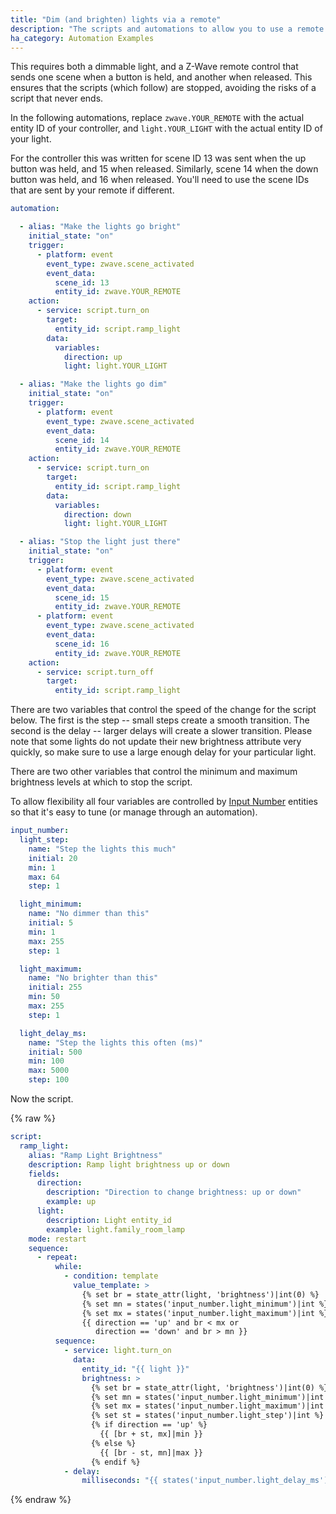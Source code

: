 ```yaml
---
title: "Dim (and brighten) lights via a remote"
description: "The scripts and automations to allow you to use a remote to dim and brighten a light"
ha_category: Automation Examples
---
```


This requires both a dimmable light, and a Z-Wave remote control that sends one scene when a button is held, and another when released. This ensures that the scripts (which follow) are stopped, avoiding the risks of a script that never ends.

In the following automations, replace `zwave.YOUR_REMOTE` with the actual entity ID of your controller, and `light.YOUR_LIGHT` with the actual entity ID of your light.

For the controller this was written for scene ID 13 was sent when the up button was held, and 15 when released. Similarly, scene 14 when the down button was held, and 16 when released. You'll need to use the scene IDs that are sent by your remote if different.

```yaml
automation: 

  - alias: "Make the lights go bright"
    initial_state: "on"
    trigger:
      - platform: event
        event_type: zwave.scene_activated
        event_data:
          scene_id: 13
          entity_id: zwave.YOUR_REMOTE
    action:
      - service: script.turn_on
        target:
          entity_id: script.ramp_light
        data:
          variables:
            direction: up
            light: light.YOUR_LIGHT

  - alias: "Make the lights go dim"
    initial_state: "on"
    trigger:
      - platform: event
        event_type: zwave.scene_activated
        event_data:
          scene_id: 14
          entity_id: zwave.YOUR_REMOTE
    action:
      - service: script.turn_on
        target:
          entity_id: script.ramp_light
        data:
          variables:
            direction: down
            light: light.YOUR_LIGHT

  - alias: "Stop the light just there"
    initial_state: "on"
    trigger:
      - platform: event
        event_type: zwave.scene_activated
        event_data:
          scene_id: 15
          entity_id: zwave.YOUR_REMOTE
      - platform: event
        event_type: zwave.scene_activated
        event_data:
          scene_id: 16
          entity_id: zwave.YOUR_REMOTE
    action:
      - service: script.turn_off
        target:
          entity_id: script.ramp_light
```

There are two variables that control the speed of the change for the script below. The first is the step -- small steps create a smooth transition. The second is the delay -- larger delays will create a slower transition.
Please note that some lights do not update their new brightness attribute very quickly, so make sure to use a large enough delay for your particular light.

There are two other variables that control the minimum and maximum brightness levels at which to stop the script.

To allow flexibility all four variables are controlled by [Input Number](/integrations/input_number/) entities so that it's easy to tune (or manage through an automation).

```yaml
input_number:
  light_step:
    name: "Step the lights this much"
    initial: 20
    min: 1
    max: 64
    step: 1

  light_minimum:
    name: "No dimmer than this"
    initial: 5
    min: 1
    max: 255
    step: 1

  light_maximum:
    name: "No brighter than this"
    initial: 255
    min: 50
    max: 255
    step: 1

  light_delay_ms:
    name: "Step the lights this often (ms)"
    initial: 500
    min: 100
    max: 5000
    step: 100
```

Now the script.

{% raw %}
```yaml
script:
  ramp_light:
    alias: "Ramp Light Brightness"
    description: Ramp light brightness up or down
    fields:
      direction:
        description: "Direction to change brightness: up or down"
        example: up
      light:
        description: Light entity_id
        example: light.family_room_lamp
    mode: restart
    sequence:
      - repeat:
          while:
            - condition: template
              value_template: >
                {% set br = state_attr(light, 'brightness')|int(0) %}
                {% set mn = states('input_number.light_minimum')|int %}
                {% set mx = states('input_number.light_maximum')|int %}
                {{ direction == 'up' and br < mx or
                   direction == 'down' and br > mn }}
          sequence:
            - service: light.turn_on
              data:
                entity_id: "{{ light }}"
                brightness: >
                  {% set br = state_attr(light, 'brightness')|int(0) %}
                  {% set mn = states('input_number.light_minimum')|int %}
                  {% set mx = states('input_number.light_maximum')|int %}
                  {% set st = states('input_number.light_step')|int %}
                  {% if direction == 'up' %}
                    {{ [br + st, mx]|min }}
                  {% else %}
                    {{ [br - st, mn]|max }}
                  {% endif %}
            - delay:
                milliseconds: "{{ states('input_number.light_delay_ms')|int }}"
```
{% endraw %}
